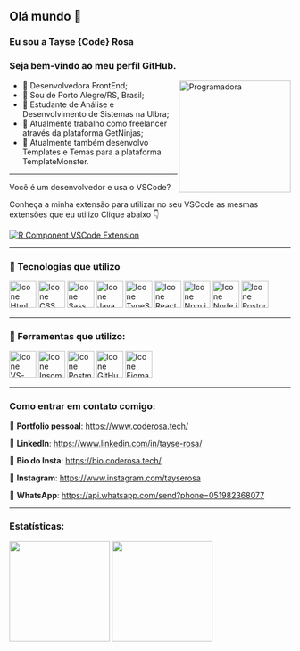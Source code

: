 <link rel="stylesheet" href="https://cdn.jsdelivr.net/gh/devicons/devicon@v2.15.1/devicon.min.css">

## Olá mundo 👋
### Eu sou a Tayse {Code} Rosa
### Seja bem-vindo ao meu perfil GitHub. 

<img src="https://coderosa.tech/assets/images/avatar.jpg" alt="Programadora" min-width="200px" max-width="200px" width="200px" align="right">

- 💜 Desenvolvedora FrontEnd;
- 💜 Sou de Porto Alegre/RS, Brasil;
- 💜 Estudante de Análise e Desenvolvimento de Sistemas na Ulbra;
- 💜 Atualmente trabalho como freelancer através da plataforma GetNinjas;
- 💜 Atualmente também desenvolvo Templates e Temas para a plataforma TemplateMonster.

---

Você é um desenvolvedor e usa o VSCode?

Conheça a minha extensão para utilizar no seu VSCode as mesmas extensões que eu utilizo
Clique abaixo 👇

[![R Component VSCode Extension](https://img.shields.io/visual-studio-marketplace/v/rodrigorgtic.rcomponent.svg?label=RComponent%20VSCode%20Extension&color=8257E6&labelColor=0A1033)](https://marketplace.visualstudio.com/items?itemName=tayseRosa2.extensoes-vscode-tayse-rosa)

---

### 🚀 Tecnologias que utilizo

[<img height="48px" width="48px" alt="Icone Html" src="https://skillicons.dev/icons?i=html"/>](https://developer.mozilla.org/pt-BR/docs/Web/HTML)
[<img height="48px" width="48px" alt="Icone CSS" src="https://skillicons.dev/icons?i=css"/>](https://developer.mozilla.org/pt-BR/docs/Web/CSS)
[<img height="48px" width="48px" alt="Icone Sass" src="https://skillicons.dev/icons?i=sass"/>](https://sass-lang.com)
[<img height="48px" width="48px" alt="Icone Java Script" src="https://skillicons.dev/icons?i=js"/>](https://developer.mozilla.org/pt-BR/docs/Web/JavaScript)
[<img height="48px" width="48px" alt="Icone TypeScript" src="https://skillicons.dev/icons?i=ts"/>](https://www.typescriptlang.org/pt/)
[<img height="48px" width="48px" alt="Icone React" src="https://skillicons.dev/icons?i=react"/>](https://pt-br.react.dev)
[<img height="48px" width="48px" alt="Icone Npm.js" src="https://i.postimg.cc/L8k9jKJ2/Group.png"/>](https://www.npmjs.com)
[<img height="48px" width="48px" alt="Icone Node.js" src="https://skillicons.dev/icons?i=nodejs"/>](https://nodejs.org)
[<img height="48px" width="48px" alt="Icone PostgreSQL" src="https://skillicons.dev/icons?i=postgres"/>](https://www.postgresql.org)

---

### 🚀 Ferramentas que utilizo:
[<img height="48px" width="48px" alt="Icone VS-Code" src="https://skillicons.dev/icons?i=vscode"/>](https://code.visualstudio.com)
[<img height="48px" width="48px" alt="Icone Insomnia" src="https://i.postimg.cc/MHch4m7T/insomnia.png"/>](https://insomnia.rest)
[<img height="48px" width="48px" alt="Icone Postman" src="https://i.postimg.cc/QNyBTNVk/postman.png"/>](https://www.postman.com)
[<img height="48px" width="48px" alt="Icone GitHub" src="https://skillicons.dev/icons?i=github"/>](https://github.com/)
[<img height="48px" width="48px" alt="Icone Figma" src="https://skillicons.dev/icons?i=figma"/>](https://www.figma.com)


---

### Como entrar em contato comigo:
🚀 **Portfolio pessoal**: https://www.coderosa.tech/

🚀 **LinkedIn**: https://www.linkedin.com/in/tayse-rosa/

🚀 **Bio do Insta**: https://bio.coderosa.tech/

🚀 **Instagram**: https://www.instagram.com/tayserosa

🚀 **WhatsApp**: https://api.whatsapp.com/send?phone=051982368077

---

### Estatísticas:
<div>
<img loading="lazy" height="180em" src="https://github-readme-stats.vercel.app/api/top-langs/?username=tayserosa&layout=compact&langs_count=7&theme=radical"/>

<img loading="lazy" height="180em" src="https://github-readme-stats.vercel.app/api/?username=tayserosa&show_icons=true&include_all_commits=true&theme=radical"/>

</div>
